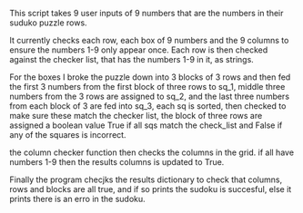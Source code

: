This script takes 9 user inputs of 9 numbers that are the numbers in their suduko puzzle rows.

It currently checks each row, each box of 9 numbers and the 9 columns to ensure the numbers 1-9 only appear once. Each row is then checked against the checker list, that has the numbers 1-9 in it, as strings.

For the boxes I broke the puzzle down into 3 blocks of 3 rows and then fed the first 3 numbers from the first block of three rows to sq_1, middle three numbers from the 3 rows are assigned to sq_2, and the last three numbers from each block of 3 are fed into sq_3, each sq is sorted, then checked to make sure these match the checker list, the block of three rows are assigned a boolean value True if all sqs match the check_list and False if any of the squares is incorrect. 

the column checker function then checks the columns in the grid. if all have numbers 1-9 then the results columns is updated to True.

Finally the program checjks the results dictionary to check that columns, rows and blocks are all true, and if so prints the sudoku is succesful, else it prints there is an erro in the sudoku.
